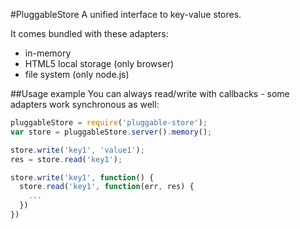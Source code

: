 #PluggableStore
A unified interface to key-value stores.


It comes bundled with these adapters:
* in-memory
* HTML5 local storage (only browser)
* file system (only node.js)

##Usage example
You can always read/write with callbacks - some adapters work synchronous as well:

``` js
pluggableStore = require('pluggable-store');
var store = pluggableStore.server().memory();

store.write('key1', 'value1');
res = store.read('key1');

store.write('key1', function() {
  store.read('key1', function(err, res) {
    ...
  })
})
```

